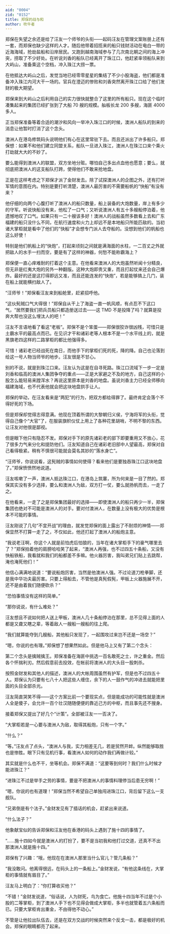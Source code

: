 ```yaml
---
aid: "0004"
zid: "0152"
title: 郑保的战与和
author: 吹牛者
---
```


郑保在失望之余还是给了汪友一个师爷的头衔——起码汪友在管理文案账册上还有一套，而郑保也缺少这样的人才。随后他带着招揽来的船只钱财活动在电白一带的近海海域，抢劫盐船和沿岸居民。又跑到越南海域参与了几次南北朝之间的海上冲突，捞取了不少好处。在听说刘香的船队已经离开了珠江口，他赶紧率领船队来到大屿山，准备乘这个空档，冲入珠江大捞一票。

在他抵达大屿山之后，发觉当地已经零零星星的集结了不少小股海盗，他们都是准备冲入珠江内河大干一场的。官兵在澄迈的惨败和刘香突然离开珠江口给了他们发财的极大期望。

郑保来到大屿山之后利用自己的实力很快就整合了这里的所有船只。现在这个临时凑集起来的集团已经扩张到了大船 70 艘的规模。舢板长龙 200 多艘，海匪 4000 多人。

正当郑保准备等着合适的潮汐和风向一举冲入珠江口的时候，澳洲人船队的到来的消息让他暂时打消了这个念头。

澳洲人在港岛修筑码头说明他们有心在这里常驻下去。而且还派出了许多船只。郑保想：如果不和他们建立同盟关系，船队一旦进入珠江，澳洲人在珠江口来个乘火打劫就大大的不妙了。

要么能得到澳洲人的联盟，双方坐地分赃。哪怕自己多出点血他也愿意；要么，就彻底把澳洲人的这支船队打跨，使得他们不敢来抢地盘。

正是在这样考虑之下郑保才派了金财发去。除了试探澳洲人的企图之外，还有打听军情的意图在内。特别是要打听清楚，澳洲人最厉害的不需要船帆的“快船”有没有来？

他仔细的向两个心腹打听了澳洲人的船只数量，船上装备的大炮数量，岸上有多少的守军。听说快船没有来，他松了一口气；又听说澳洲人有五十多艘船停泊着，他遗憾地叹了口气。如果只有一二十艘该多好！澳洲人的战船虽然多数看上去和广东福建的船只没什么不同，在航行速度和火力上却远不是本地船只所能匹敌的。当初诸大掌柜就是看中了他们的“快船”才会想专门派人去夺船的。没想到他们的帆船也这么好使！

特别是他们帆船上的“快炮”，打起来顷刻之间就是满海面的水柱，一二百丈之外就把敌人的水手一扫而空，要是有了这样的神器，何愁不能称霸海上？

郑保便一直心痒难耐的打着这个主意。在他看来澳洲人的大炮虽然听闻十分精良，但无非是红夷大炮的另外一种翻版。这种大炮即贵又重，而且打起仗来还会自己爆炸。最好的还是这打得即远又准，而且还能连发的“快炮”，若是能够搞上几门，装在船上就能横扫敌人了。

“汪师爷！”郑保看汪友来到船舱里，赶紧招呼他。

“这伙髡贼口气大得很！”郑保自从干上了海盗一直一帆风顺，有点忍不下这口气，“居然要我们把兵员船只都造册送过去——这 TMD 不是投降了吗？就算是投奔大帮也没这么埋汰人的吧！”

汪友不言语地看了看这“老板”。郑保不是个笨蛋——郑保很狡诈很凶残，可惜只是土霸水平的最高点而已。在见识才干和诸彩老等人根本不是一个水平线上的，就是黑旗老四这样的二路掌柜的都比他强得多。

可惜！诸彩老已经战死在南日，而他手下的掌柜们死的死，降的降。自己也沦落到给这一号人物当师爷的地步。汪友很是不甘心。

别的不说，就是到珠江口来。汪友认为这是在自寻死路。珠江口流域下一步一定是刘香和临高的澳洲人集团争夺的重点——正是大家避之不及的地方，自己这样的小股怎么能轻易来蹚浑水？再说这里原本是刘香的地盘。虽说刘香主力已经全师移向福建海域，也不代表他就会把这块地盘拱手让人。

郑保的举动，在汪友看来是“两犯”的行为，把双方都给得罪了。最终肯定会落个不得好死的下场。

但是郑保却觉得志得意满。他现在顶着所谓的大黎朝归义侯，宁海将军的头衔，觉得自己像个“大官”了，在服装旗帜仪仗上用上了各种花里胡哨，不明不黎的东西。让汪友对他很是鄙视。

但是眼下他只有隐忍不发。郑保对手下的原先诸彩老的部下即要重用又不放心，花了很多力气来分化和提防他们。汪友知道自己在诸彩老旧部中人望最高，郑保对自己看得极紧。稍有不慎很可能就会莫名其妙的“落水身亡”。

“汪师爷，你说说看，这髡贼的事情如何使得？看来他们是要独吞珠江口这块地盘了。”郑保愤愤然地说道。

汪友咳嗽了一声，澳洲人抵达珠江口，在港岛上筑寨，所为何来是一目了然的。郑保其实没有多少选择，要么和澳洲人为敌，双方打一仗，要么就扬帆而去，一走了之。

在他看来，一走了之是郑保集团最好的选择——即使澳洲人的船只再少一半，郑保集团也绝对不可能是澳洲人的对手。要对付澳洲人，在数量上没有极大的优势是根本不可能的事情。

汪友刚说了几句“不宜开战”的理由，就发觉郑保的面上露出了不耐烦的神情——郑保显然不打算一走了之，不仅如此，他还打起了澳洲人的船炮主意。

“我说老汪啊，你这个人就是前怕虎后怕狼的，当年在诸大掌柜手下的豪气哪里去了？”郑保拍着他的肩膀哈哈笑了起来，“澳洲人再强，也不过四五十条船，又没有快船铁船，我看就和我们的船都差不多嘛。他火器厉害，我叫弟兄们贴上去跳帮，淹也淹死他们！”

他信心满满地说道：“要说船炮厉害，当然是他澳洲人强。不过论道刀枪拳脚，还是我中华功夫最厉害。只要上得船去，不管他是真髡假髡，甲板上火器施展不开，还不是由着我们随便砍杀？”

“恐怕事情没有这样的简单。”

“那你说说，有什么难处？”

汪友想且不说如何把人送上甲板，澳洲人几十条船停泊在那里，总不见得上面的人都是又聋又瞎之辈，等着敌人一艘船一艘船的往上爬。

“我们就算能夺到几艘船，其他船只发现了，一起围攻过来岂不还是一场空？”

“嗯，你说的也有理。”郑保想了想果然如此。但是他马上又有了第二个念头：

第二个念头是擒贼擒王。郑保准备在海匪中挑选一百名敢死之士，许之重金。然后各个怀揣利刃。然后假意前去投效，在帐前将澳洲人的大头目一股刺杀。

按照金财发和其他人的描述，澳洲人的大帐周围虽然有护军，但是也不过四五十人。郑保认为只要有七八十人把这些人缠住，余下的人一鼓作气的冲进去就能把里面的头目全部杀光。

汪友简直哭笑不得——这个方案比前一个要现实点，但是能成功的可能性就是澳洲人全是傻子，会允许一百个壮汉随随便便的靠近己方的中枢，而且事先还不搜身。

接着郑保又提出了好几个“计策”。全部被汪友一一否决了。

“大掌柜若是一心要与澳洲人为敌，取得其船炮，只有一个字。”

“什么？”

“等。”汪友点了点头，“澳洲人与我，实力相差无几，若是贸然开衅。纵然能够取胜也是惨胜。眼下只有见机行事，看澳洲人如何的动作我们再做计较。”

其实就是什么也不干，坐等机会。郑保不满道：“这要等到何时？我们什么时候才能进珠江？”

“进珠江不过是举手之劳的事情，要是不把澳洲人的事情料理停当后患无穷啊！”

“嗯，你说的也有道理！”郑保当然不希望自己单独闯进珠江口，背后留下这么一支舰队。

“兄弟倒是有个法子。”金财发见有了插话的机会，赶紧出来说道。

“什么法子？”

他象献宝似的告诉郑保和汪友他在香港的码头上遇到了施十四的事情了。

“……施十四如今就是澳洲人的打扮了，要不是当初我和他打过交道，还真不不出那澳洲人就是施十四。”

郑保有了兴趣：“哦，他现在在澳洲人那里当什么官儿？管几条船？”

“我没敢问。他离得很远，在码头上的一条船上。”金财发说，“有他这条线在，大掌柜的事情就有眉目了。”

汪友马上明白了：“你打算收买他？”

“不错！”金财发说道，“俗话说，人为财死，鸟为食亡。他施十四当年不过是个小股的二等掌柜，到了澳洲人手下也不见得会做成大掌柜，多半也就管着五六条船而已。只要大掌柜肯出重金，不由得他不动心。”

不管是让他拉出队伍去，还是在双方交战的时候突然来个反戈一击，都是极好的机会。郑保的眼睛都亮了起来。
